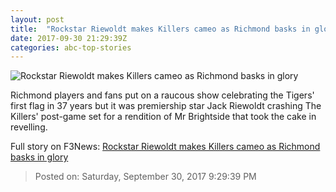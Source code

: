 ```yaml
---
layout: post
title:  "Rockstar Riewoldt makes Killers cameo as Richmond basks in glory"
date: 2017-09-30 21:29:39Z
categories: abc-top-stories
---
```


![Rockstar Riewoldt makes Killers cameo as Richmond basks in glory](http://www.abc.net.au/news/image/9005116-1x1-700x700.jpg)

Richmond players and fans put on a raucous show celebrating the Tigers' first flag in 37 years but it was premiership star Jack Riewoldt crashing The Killers' post-game set for a rendition of Mr Brightside that took the cake in revelling.


Full story on F3News: [Rockstar Riewoldt makes Killers cameo as Richmond basks in glory](http://www.f3nws.com/n/rqYghE)

> Posted on: Saturday, September 30, 2017 9:29:39 PM
